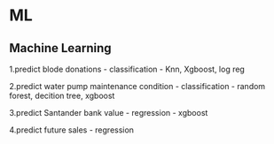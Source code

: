 # ML
## Machine Learning

1.predict blode donations - classification -  Knn, Xgboost, log reg

2.predict water pump maintenance condition - classification - random forest, decition tree, xgboost

3.predict Santander bank value - regression - xgboost

4.predict future sales - regression 

